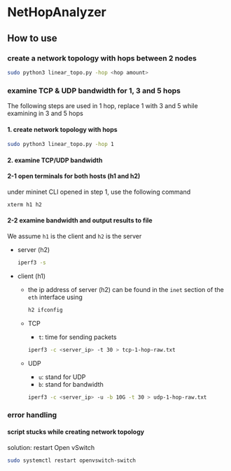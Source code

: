 # NetHopAnalyzer

## How to use

### create a network topology with hops between 2 nodes

```bash
sudo python3 linear_topo.py -hop <hop amount>
```

### examine TCP & UDP bandwidth for 1, 3 and 5 hops

The following steps are used in 1 hop, replace 1 with 3 and 5 while examining in 3 and 5 hops

#### 1. create network topology with hops

```bash
sudo python3 linear_topo.py -hop 1
```

#### 2. examine TCP/UDP bandwidth

#### 2-1 open terminals for both hosts (h1 and h2)

under mininet CLI opened in step 1, use the following command

```bash
xterm h1 h2
```

#### 2-2 examine bandwidth and output results to file

We assume `h1` is the client and `h2` is the server

- server (h2)

  ```bash
  iperf3 -s
  ```

- client (h1)
  - the ip address of server (h2) can be found in the `inet` section of the `eth` interface using

    ```bash
    h2 ifconfig
    ```

  - TCP
    - `t`: time for sending packets

    ```bash
    iperf3 -c <server_ip> -t 30 > tcp-1-hop-raw.txt
    ```

  - UDP
    - `u`: stand for UDP
    - `b`: stand for bandwidth

    ```bash
    iperf3 -c <server_ip> -u -b 10G -t 30 > udp-1-hop-raw.txt
    ```

### error handling

#### script stucks while creating network topology

solution: restart Open vSwitch

```bash
sudo systemctl restart openvswitch-switch
```
